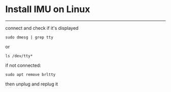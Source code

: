 # Install IMU on Linux
---

connect and check if it's displayed

    sudo dmesg | grep tty

or 

    ls /dev/tty*

if not connected:

    sudo apt remove brltty

then unplug and replug it
